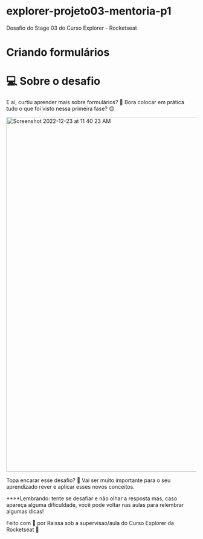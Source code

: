 # explorer-projeto03-mentoria-p1

Desafio do Stage 03 do Curso Explorer - Rocketseat


# Criando formulários

# 💻 Sobre o desafio

E aí, curtiu aprender mais sobre formulários? 👀
Bora colocar em prática tudo o que foi visto nessa primeira fase? 😍

<img width="937" alt="Screenshot 2022-12-23 at 11 40 23 AM" src="https://user-images.githubusercontent.com/77169909/209371393-dfe60689-8605-4008-abb4-00006e03a595.png">

Topa encarar esse desafio? **💜**
Vai ser muito importante para o seu aprendizado rever e aplicar esses novos conceitos. 

****Lembrando: tente se desafiar e não olhar a resposta mas, caso apareça alguma dificuldade, você pode voltar nas aulas para relembrar algumas dicas!

Feito com 💜 por Raissa  sob a supervisao/aula do Curso Explorer da Rocketseat 👋
